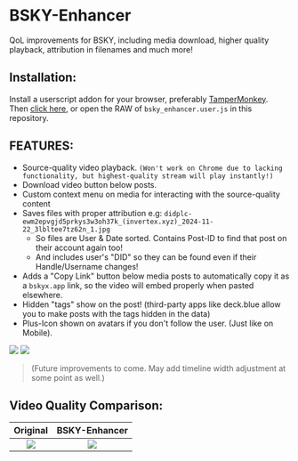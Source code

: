 # BSKY-Enhancer
QoL improvements for BSKY, including media download, higher quality playback, attribution in filenames and much more!

## Installation:
Install a userscript addon for your browser, preferably [TamperMonkey](https://www.tampermonkey.net/).</br>
Then [click here](https://github.com/Invertex/BSKY-Enhancer/raw/main/bsky_enhancer.user.js), or open the RAW of `bsky_enhancer.user.js` in this repository.

## FEATURES:
- Source-quality video playback. `(Won't work on Chrome due to lacking functionality, but highest-quality stream will play instantly!)`
- Download video button below posts.
- Custom context menu on media for interacting with the source-quality content
- Saves files with proper attribution e.g: `didplc-ewm2epvgjd5prkys3w3oh37k_(invertex.xyz)_2024-11-22_3lbltee7tz62n_1.jpg`
  - So files are User & Date sorted. Contains Post-ID to find that post on their account again too!
  - And includes user's "DID" so they can be found even if their Handle/Username changes!
- Adds a "Copy Link" button below media posts to automatically copy it as a `bskyx.app` link, so the video will embed properly when pasted elsewhere.
- Hidden "tags" show on the post! (third-party apps like deck.blue allow you to make posts with the tags hidden in the data)
- Plus-Icon shown on avatars if you don't follow the user. (Just like on Mobile).

![](https://i.imgur.com/nv8k9dV.png)
[<img src="https://i.imgur.com/keJqWPD.png">](https://bsky.app/profile/invertex.xyz/post/3lig6enxj6s2d)
>(Future improvements to come. May add timeline width adjustment at some point as well.)


## Video Quality Comparison:
Original           |  BSKY-Enhancer
:-------------------------:|:-------------------------:
![](https://i.imgur.com/zjKzXNr.png)  |  ![](https://i.imgur.com/1kc1nbE.png)
